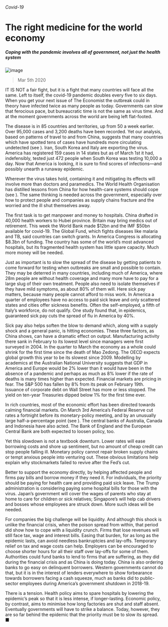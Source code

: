 ###### Covid-19
# The right medicine for the world economy 
##### Coping with the pandemic involves all of government, not just the health system 
![image](images/20200307_LDD001.jpg) 
> Mar 5th 2020 
IT IS NOT a fair fight, but it is a fight that many countries will face all the same. Left to itself, the covid-19 pandemic doubles every five to six days. When you get your next issue of The Economist the outbreak could in theory have infected twice as many people as today. Governments can slow that ferocious pace, but bureaucratic time is not the same as virus time. And at the moment governments across the world are being left flat-footed.
The disease is in 85 countries and territories, up from 50 a week earlier. Over 95,000 cases and 3,200 deaths have been recorded. Yet our analysis, based on patterns of travel to and from China, suggests that many countries which have spotted tens of cases have hundreds more circulating undetected (see ). Iran, South Korea and Italy are exporting the virus. America has registered 159 cases in 14 states but as of March 1st it had, indefensibly, tested just 472 people when South Korea was testing 10,000 a day. Now that America is looking, it is sure to find scores of infections—and possibly unearth a runaway epidemic.

Wherever the virus takes hold, containing it and mitigating its effects will involve more than doctors and paramedics. The World Health Organisation has distilled lessons from China for how health-care systems should cope (see ). The same thinking is needed across the government, especially over how to protect people and companies as supply chains fracture and the worried and the ill shut themselves away.
The first task is to get manpower and money to hospitals. China drafted in 40,000 health workers to Hubei province. Britain may bring medics out of retirement. This week the World Bank made $12bn and the IMF $50bn available for covid-19. The Global Fund, which fights diseases like malaria and TB, said countries can switch grants. In America Congress is allocating $8.3bn of funding. The country has some of the world’s most advanced hospitals, but its fragmented health system has little spare capacity. Much more money will be needed.
Just as important is to slow the spread of the disease by getting patients to come forward for testing when outbreaks are small and possible to contain. They may be deterred in many countries, including much of America, where 28m people are without health coverage and many more have to pay for a large slug of their own treatment. People also need to isolate themselves if they have mild symptoms, as about 80% of them will. Here sick pay matters, because many people cannot afford to miss work. In America a quarter of employees have no access to paid sick leave and only scattered states and cities offer sickness benefits. Often the self-employed, a fifth of Italy’s workforce, do not qualify. One study found that, in epidemics, guaranteed sick pay cuts the spread of flu in America by 40%.
Sick pay also helps soften the blow to demand which, along with a supply shock and a general panic, is hitting economies. These three factors, as China shows, can have a dramatic effect on output. Manufacturing activity there sank in February to its lowest level since managers were first surveyed in 2004. In the quarter to March the economy as a whole could shrink for the first time since the death of Mao Zedong. The OECD expects global growth this year to be its slowest since 2009. Modelling by academics at the Australian National University suggests that GDP in America and Europe would be 2% lower than it would have been in the absence of a pandemic and perhaps as much as 8% lower if the rate of deaths is many times higher than expected. Financial markets are pricing in fear. The S&amp;P 500 has fallen by 8% from its peak on February 19th. Issuance of corporate debt on Wall Street has more or less stopped. The yield on ten-year Treasuries dipped below 1% for the first time ever.
In rich countries, most of the economic effort has been directed towards calming financial markets. On March 3rd America’s Federal Reserve cut rates a fortnight before its monetary-policy meeting, and by an unusually large half-a-percentage point (see ). The central banks of Australia, Canada and Indonesia have also acted. The Bank of England and the European Central Bank are both expected to loosen policy, too.
Yet this slowdown is not a textbook downturn. Lower rates will ease borrowing costs and shore up sentiment, but no amount of cheap credit can stop people falling ill. Monetary policy cannot repair broken supply chains or tempt anxious people into venturing out. These obvious limitations help explain why stockmarkets failed to revive after the Fed’s cut.
Better to support the economy directly, by helping affected people and firms pay bills and borrow money if they need it. For individuals, the priority should be paying for health care and providing paid sick leave. The Trump administration is considering paying some hospital bills for those with the virus. Japan’s government will cover the wages of parents who stay at home to care for children or sick relatives; Singapore’s will help cab drivers and bosses whose employees are struck down. More such ideas will be needed.
For companies the big challenge will be liquidity. And although this shock is unlike the financial crisis, when the poison spread from within, that period did show how to cope with a liquidity crunch. Firms that lose revenues will still face tax, wage and interest bills. Easing that burden, for as long as the epidemic lasts, can avoid needless bankruptcies and lay-offs. Temporary relief on tax and wage costs can help. Employers can be encouraged to choose shorter hours for all their staff over lay-offs for some of them. Authorities could fund banks to lend to firms that are suffering, as they did during the financial crisis and as China is doing today. China is also ordering banks to go easy on delinquent borrowers. Western governments cannot do that, but it is in the interest of lenders everywhere to show forbearance towards borrowers facing a cash squeeze, much as banks did to public-sector employees during America’s government shutdown in 2018-19.
There is a tension. Health policy aims to spare hospitals by lowering the epidemic’s peak so that it is less intense, if longer-lasting. Economic policy, by contrast, aims to minimise how long factories are shut and staff absent. Eventually governments will have to strike a balance. Today, however, they are so far behind the epidemic that the priority must be to slow its spread. ■

